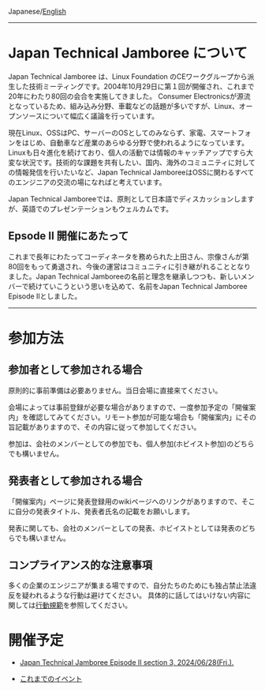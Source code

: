 Japanese/[English](./index_en.md)

---

# Japan Technical Jamboree について

Japan Technical Jamboree は、Linux Foundation のCEワークグループから派生した技術ミーティングです。2004年10月29日に第１回が開催され、これまで20年にわたり80回の会合を実施してきました。
Consumer Electronicsが源流となっているため、組み込み分野、車載などの話題が多いですが、Linux、オープンソースについて幅広く議論を行っています。

現在Linux、OSSはPC、サーバーのOSとしてのみならず、家電、スマートフォンをはじめ、自動車など産業のあらゆる分野で使われるようになっています。Linuxも日々進化を続けており、個人の活動では情報のキャッチアップですら大変な状況です。技術的な課題を共有したい、国内、海外のコミュニティに対しての情報発信を行いたいなど、Japan Technical JamboreeはOSSに関わるすべてのエンジニアの交流の場になればと考えています。

Japan Technical Jamboreeでは、原則として日本語でディスカッションしますが、英語でのプレゼンテーションもウェルカムです。

## Epsode II 開催にあたって

これまで長年にわたってコーディネータを務められた上田さん、宗像さんが第80回をもって勇退され、今後の運営はコミュニティに引き継がれることとなりました。Japan Technical Jamboreeの名前と理念を継承しつつも、新しいメンバーで続けていこうという思いを込めて、名前をJapan Technical Jamboree Episode IIとしました。

---

# 参加方法
## 参加者として参加される場合
原則的に事前準備は必要ありません。当日会場に直接来てください。

会場によっては事前登録が必要な場合がありますので、一度参加予定の「開催案内」を確認してみてください。リモート参加が可能な場合も「開催案内」にその旨記載がありますので、その内容に従って参加してください。

参加は、会社のメンバーとしての参加でも、個人参加(ホビイスト参加)のどちらでも構いません。

## 発表者として参加される場合
「開催案内」ページに発表登録用のwikiページへのリンクがありますので、そこに自分の発表タイトル、発表者氏名の記載をお願いします。

発表に関しても、会社のメンバーとしての発表、ホビイストとしてほ発表のどちらでも構いません。

## コンプライアンス的な注意事項

多くの企業のエンジニアが集まる場ですので、自分たちのためにも独占禁止法違反を疑われるような行動は避けてください。
具体的に話してはいけない内容に関しては[行動規範](./code-of-conduct.md)を参照してください。


# 開催予定
* [Japan Technical Jamboree Episode II section 3, 2024/06/28(Fri.).](https://github.com/Japan-Technical-Jamboree-Episode-2/Japan-Technical-Jamboree-Episode-2.github.io/wiki/Japan-Technical-Jamboree-Episode-II-section-3)


- [これまでのイベント](./past_events.md)
